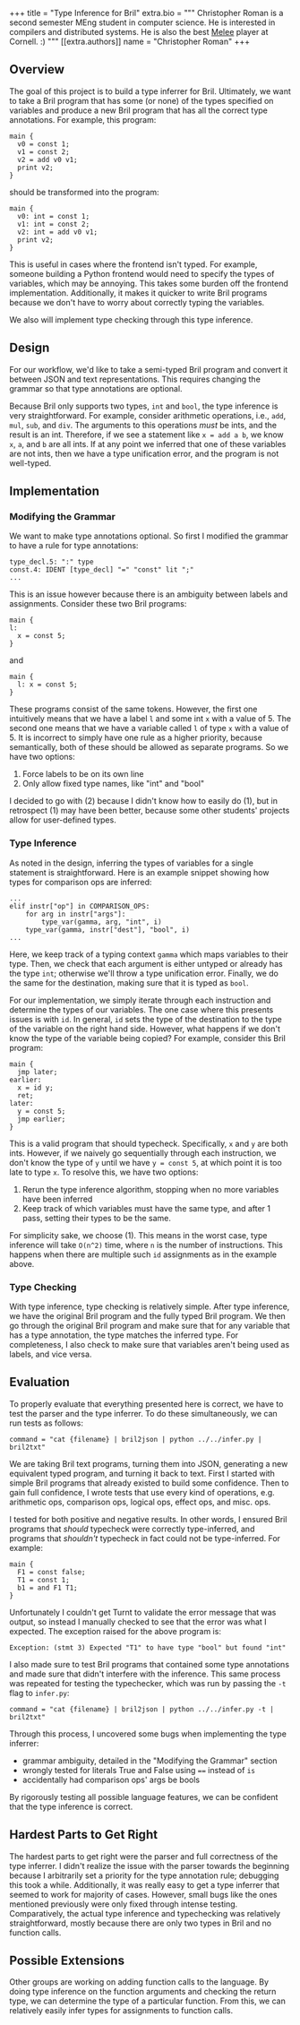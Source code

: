 +++
title = "Type Inference for Bril"
extra.bio = """
  Christopher Roman is a second semester MEng student in computer science. He is interested in compilers and distributed systems. He is also the best [Melee](https://en.wikipedia.org/wiki/Super_Smash_Bros._Melee) player at Cornell. :)
"""
[[extra.authors]]
name = "Christopher Roman"
+++

## Overview
The goal of this project is to build a type inferrer for Bril. Ultimately, we want to
take a Bril program that has some (or none) of the types specified on variables
and produce a new Bril program that has all the correct type annotations.
For example, this program:
```
main {
  v0 = const 1;
  v1 = const 2;
  v2 = add v0 v1;
  print v2;
}
```
should be transformed into the program:
```
main {
  v0: int = const 1;
  v1: int = const 2;
  v2: int = add v0 v1;
  print v2;
}
```
This is useful in cases where the frontend isn't typed. For example, someone
building a Python frontend would need to specify the types of variables, which
may be annoying. This takes some burden off the frontend implementation.
Additionally, it makes it quicker to write Bril programs because we don't have
to worry about correctly typing the variables.

We also will implement type checking through this type inference.

## Design
For our workflow, we'd like to take a semi-typed Bril program and convert it
between JSON and text representations. This requires changing the grammar so
that type annotations are optional.

Because Bril only supports two types, `int` and `bool`, the type inference is
very straightforward. For example, consider arithmetic operations, i.e.,
`add`, `mul`, `sub`, and `div`. The arguments to this operations *must* be ints,
and the result is an int. Therefore, if we see a statement like `x = add a b`,
we know `x`, `a`, and `b` are all ints. If at any point we inferred that one
of these variables are not ints, then we have a type unification error, and the
program is not well-typed.

## Implementation

### Modifying the Grammar
We want to make type annotations optional. So first I modified the grammar to
have a rule for type annotations:
```
type_decl.5: ":" type
const.4: IDENT [type_decl] "=" "const" lit ";"
...
```
This is an issue however because there is an ambiguity between labels and
assignments. Consider these two Bril programs:
```
main {
l:
  x = const 5;
}
```
and
```
main {
  l: x = const 5;
}
```
These programs consist of the same tokens. However, the first one intuitively
means that we have a label `l` and some int `x` with a value of 5. The second
one means that we have a variable called `l` of type `x` with a value of 5.
It is incorrect to simply have one rule as a higher priority, because
semantically, both of these should be allowed as separate programs. So we have
two options:
1. Force labels to be on its own line
2. Only allow fixed type names, like "int" and "bool"

I decided to go with (2) because I didn't know how to easily do (1), but in
retrospect (1) may have been better, because some other students' projects
allow for user-defined types.

### Type Inference
As noted in the design, inferring the types of variables for a single statement
is straightforward. Here is an example snippet showing how types for comparison
ops are inferred:
```
...
elif instr["op"] in COMPARISON_OPS:
    for arg in instr["args"]:
        type_var(gamma, arg, "int", i)
    type_var(gamma, instr["dest"], "bool", i)
...
```
Here, we keep track of a typing context `gamma` which maps variables to their
type. Then, we check that each argument is either untyped or already has the
type `int`; otherwise we'll throw a type unification error. Finally, we do
the same for the destination, making sure that it is typed as `bool`.

For our implementation, we simply iterate through each instruction and determine
the types of our variables. The one case where this presents issues is with
`id`. In general, `id` sets the type of the destination to the type of the
variable on the right hand side. However, what happens if we don't know the type
of the variable being copied? For example, consider this Bril program:
```
main {
  jmp later;
earlier:
  x = id y;
  ret;
later:
  y = const 5;
  jmp earlier;
}
```
This is a valid program that should typecheck. Specifically, `x` and `y` are
both ints. However, if we naively go sequentially through each instruction, we
don't know the type of `y` until we have `y = const 5`, at which point it is too
late to type `x`. To resolve this, we have two options:
1. Rerun the type inference algorithm, stopping when no more variables have been
inferred
2. Keep track of which variables must have the same type, and after 1 pass,
setting their types to be the same.

For simplicity sake, we choose (1). This means in the worst case, type inference
will take `O(n^2)` time, where `n` is the number of instructions. This happens
when there are multiple such `id` assignments as in the example above.

### Type Checking
With type inference, type checking is relatively simple. After type inference,
we have the original Bril program and the fully typed Bril program. We then go
through the original Bril program and make sure that for any variable that has a
type annotation, the type matches the inferred type. For completeness, I also
check to make sure that variables aren't being used as labels, and vice versa.

## Evaluation
To properly evaluate that everything presented here is correct, we have to test
the parser and the type inferrer. To do these simultaneously, we can run tests
as follows:
```
command = "cat {filename} | bril2json | python ../../infer.py | bril2txt"
```
We are taking Bril text programs, turning them into JSON, generating a new
equivalent typed program, and turning it back to text. First I started with
simple Bril programs that already existed to build some confidence. Then to gain
full confidence, I wrote tests that use every kind of operations, e.g.
arithmetic ops, comparison ops, logical ops, effect ops, and misc. ops.

I tested for both positive and negative results. In other words, I ensured
Bril programs that *should* typecheck were correctly type-inferred, and programs
that *shouldn't* typecheck in fact could not be type-inferred. For example:
```
main {
  F1 = const false;
  T1 = const 1;
  b1 = and F1 T1;
}
```
Unfortunately I couldn't get Turnt to validate the error message that was
output, so instead I manually checked to see that the error was what I expected.
The exception raised for the above program is:
```
Exception: (stmt 3) Expected "T1" to have type "bool" but found "int"
```

I also made sure to test Bril programs that contained some type annotations and
made sure that didn't interfere with the inference. This same process was
repeated for testing the typechecker, which was run by passing the `-t` flag to
`infer.py`:
```
command = "cat {filename} | bril2json | python ../../infer.py -t | bril2txt"
```

Through this process, I uncovered some bugs when implementing the type inferrer:
- grammar ambiguity, detailed in the "Modifying the Grammar" section
- wrongly tested for literals True and False using `==` instead of `is`
- accidentally had comparison ops' args be bools

By rigorously testing all possible language features, we can be confident that
the type inference is correct.

## Hardest Parts to Get Right
The hardest parts to get right were the parser and full correctness of the type
inferrer. I didn't realize the issue with the parser towards the beginning
because I arbitrarily set a priority for the type annotation rule; debugging
this took a while. Additionally, it was really easy to get a type inferrer
that seemed to work for majority of cases. However, small bugs like the ones
mentioned previously were only fixed through intense testing. Comparatively, the
actual type inference and typechecking was relatively straightforward, mostly
because there are only two types in Bril and no function calls.

## Possible Extensions
Other groups are working on adding function calls to the language. By doing
type inference on the function arguments and checking the return type, we can
determine the type of a particular function. From this, we can relatively easily
infer types for assignments to function calls.


